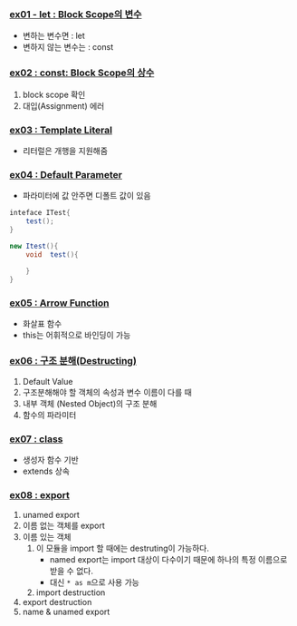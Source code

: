 ### [ex01 - let : Block Scope의 변수](https://github.com/luster1031/JAVA_Expert_courses_Practice/blob/master/frontend-dev-basics/javascript-practices/es6/ex01.js)
+ 변하는 변수면 : let
+ 변하지 않는 변수는 : const

### [ex02 : const: Block Scope의 상수](https://github.com/luster1031/JAVA_Expert_courses_Practice/blob/master/frontend-dev-basics/javascript-practices/es6/ex02.js)
1. block scope 확인
2. 대입(Assignment) 에러


### [ex03 : Template Literal](https://github.com/luster1031/JAVA_Expert_courses_Practice/blob/master/frontend-dev-basics/javascript-practices/es6/ex03.js)
+ 리터럴은 개행을 지원해줌
### [ex04 : Default Parameter](https://github.com/luster1031/JAVA_Expert_courses_Practice/blob/master/frontend-dev-basics/javascript-practices/es6/ex04.js)
+ 파라미터에 값 안주면 디폴트 값이 있음
```java
inteface ITest{
    test();
}

new Itest(){
    void  test(){
        
    }
}
```
### [ex05 : Arrow Function](https://github.com/luster1031/JAVA_Expert_courses_Practice/blob/master/frontend-dev-basics/javascript-practices/es6/ex05.js)
+ 화살표 함수
+ this는 어휘적으로 바인딩이 가능



### [ex06 : 구조 분해(Destructing)](https://github.com/luster1031/JAVA_Expert_courses_Practice/blob/master/frontend-dev-basics/javascript-practices/es6/ex06.js)
1. Default Value
2. 구조분해해야 할 객체의 속성과 변수 이름이 다를 때
3. 내부 객체 (Nested Object)의 구조 분해
4. 함수의 파라미터


### [ex07 : class](https://github.com/luster1031/JAVA_Expert_courses_Practice/blob/master/frontend-dev-basics/javascript-practices/es6/ex07.js)
+ 생성자 함수 기반
+ extends 상속

### [ex08 : export ](https://github.com/luster1031/JAVA_Expert_courses_Practice/blob/master/frontend-dev-basics/javascript-practices/es6/ex08.mjs)
1. unamed export
2. 이름 없는 객체를 export
3. 이름 있는 객체
    1. 이 모듈을 import 할 때에는 destruting이 가능하다.
        + named export는 import 대상이 다수이기 때문에 하나의 특정 이름으로 받을 수 없다.
        + 대신 ```* as m```으로 사용 가능
    2. import destruction
4. export destruction
5. name & unamed export
